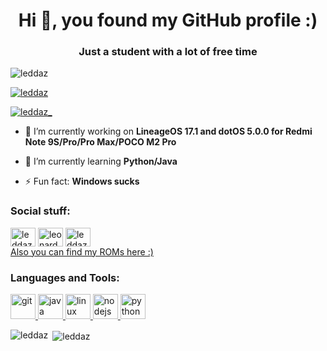 <h1 align="center">Hi 👋, you found my GitHub profile :)</h1>
<h3 align="center">Just a student with a lot of free time</h3>

<p align="left"> <img src="https://komarev.com/ghpvc/?username=leddaz&label=Profile%20views&color=0e75b6&style=flat" alt="leddaz" /> </p>

<p align="left"> <a href="https://github.com/ryo-ma/github-profile-trophy"><img src="https://github-profile-trophy.vercel.app/?username=leddaz" alt="leddaz" /></a> </p>

<p align="left"> <a href="https://twitter.com/leddaz_" target="blank"><img src="https://img.shields.io/twitter/follow/leddaz_?logo=twitter&style=for-the-badge" alt="leddaz_" /></a> </p>

- 🔭 I’m currently working on **LineageOS 17.1 and dotOS 5.0.0 for Redmi Note 9S/Pro/Pro Max/POCO M2 Pro**

- 🌱 I’m currently learning **Python/Java**

- ⚡ Fun fact: **Windows sucks**

<h3 align="left">Social stuff:</h3>
<p align="left">
<a href="https://twitter.com/leddaz_" target="blank"><img align="center" src="https://cdn.jsdelivr.net/npm/simple-icons@3.0.1/icons/twitter.svg" alt="leddaz_" height="30" width="40" /></a>
<a href="https://instagram.com/leonardo.ledda" target="blank"><img align="center" src="https://cdn.jsdelivr.net/npm/simple-icons@3.0.1/icons/instagram.svg" alt="leonardo.ledda" height="30" width="40" /></a>
<a href="https://www.youtube.com/channel/UCt8eUIqLOZa9ByXAjlUHa1w" target="blank"><img align="center" src="https://cdn.jsdelivr.net/npm/simple-icons@3.0.1/icons/youtube.svg" alt="leddaz" height="30" width="40" /></a><br>
<a href="https://sourceforge.net/project/leddaz/files" target="blank">Also you can find my ROMs here :)</a>
</p>

<h3 align="left">Languages and Tools:</h3>
<p align="left"> <a href="https://git-scm.com/" target="_blank"> <img src="https://www.vectorlogo.zone/logos/git-scm/git-scm-icon.svg" alt="git" width="40" height="40"/> </a> <a href="https://www.java.com" target="_blank"> <img src="https://devicons.github.io/devicon/devicon.git/icons/java/java-original-wordmark.svg" alt="java" width="40" height="40"/> </a> <a href="https://www.linux.org/" target="_blank"> <img src="https://devicons.github.io/devicon/devicon.git/icons/linux/linux-original.svg" alt="linux" width="40" height="40"/> </a> <a href="https://nodejs.org" target="_blank"> <img src="https://devicons.github.io/devicon/devicon.git/icons/nodejs/nodejs-original-wordmark.svg" alt="nodejs" width="40" height="40"/> </a> <a href="https://www.python.org" target="_blank"> <img src="https://devicons.github.io/devicon/devicon.git/icons/python/python-original.svg" alt="python" width="40" height="40"/> </a> </p>

<p><img align="left" src="https://github-readme-stats.vercel.app/api/top-langs?username=leddaz&show_icons=true&locale=en&layout=compact" alt="leddaz" /></p>

<p>&nbsp;<img align="center" src="https://github-readme-stats.vercel.app/api?username=leddaz&show_icons=true&locale=en" alt="leddaz" /></p>

